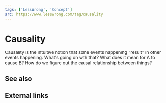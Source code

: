 ```yaml
---
tags: ['LessWrong', 'Concept']
src: https://www.lesswrong.com/tag/causality
---
```


# Causality
Causality is the intuitive notion that some events happening "result" in other events happening. What's going on with that? What does it mean for A to cause B? How do we figure out the causal relationship between things?

## See also
## External links
